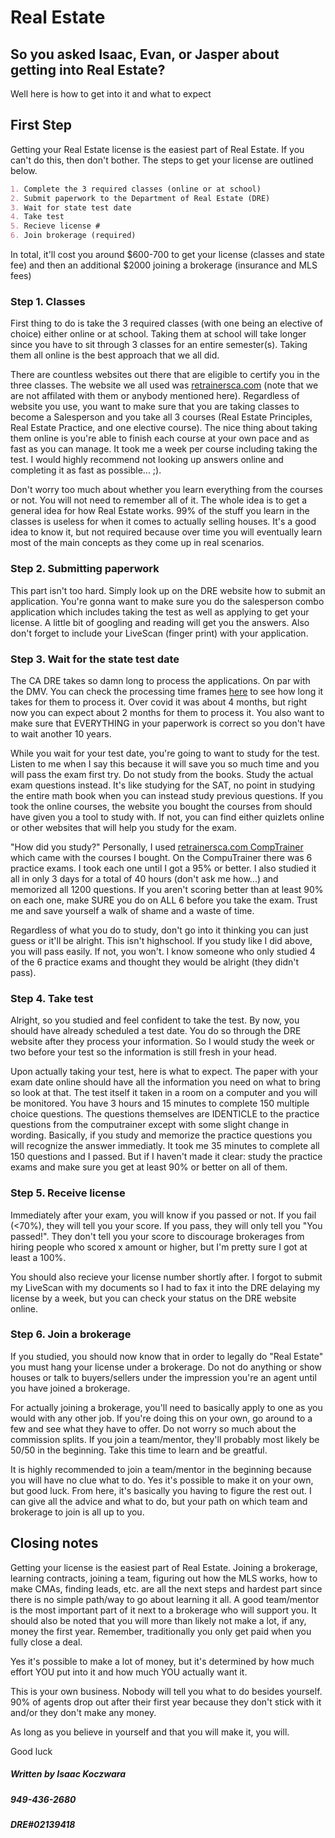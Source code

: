 # Real Estate

## So you asked Isaac, Evan, or Jasper about getting into Real Estate?
Well here is how to get into it and what to expect

## First Step

Getting your Real Estate license is the easiest part of Real Estate. If you can't do this, then don't bother. The steps to get your license are outlined below.

```markdown
1. Complete the 3 required classes (online or at school)
2. Submit paperwork to the Department of Real Estate (DRE)
3. Wait for state test date
4. Take test
5. Recieve license #
6. Join brokerage (required)
```
In total, it'll cost you around $600-700 to get your license (classes and state fee) and then an additional $2000 joining a brokerage (insurance and MLS fees)

### Step 1. Classes
First thing to do is take the 3 required classes (with one being an elective of choice) either online or at school. Taking them at school will take longer since you have to sit through 3 classes for an entire semester(s). Taking them all online is the best approach that we all did. 

There are countless websites out there that are eligible to certify you in the three classes. The website we all used was [retrainersca.com](https://www.retrainersca.com/) (note that we are not affilated with them or anybody mentioned here). Regardless of website you use, you want to make sure that you are taking classes to become a Salesperson and you take all 3 courses (Real Estate Principles, Real Estate Practice, and one elective course). The nice thing about taking them online is you're able to finish each course at your own pace and as fast as you can manage. It took me a week per course including taking the test. I would highly recommend not looking up answers online and completing it as fast as possible... ;). 

Don't worry too much about whether you learn everything from the courses or not. You will not need to remember all of it. The whole idea is to get a general idea for how Real Estate works. 99% of the stuff you learn in the classes is useless for when it comes to actually selling houses. It's a good idea to know it, but not required because over time you will eventually learn most of the main concepts as they come up in real scenarios. 

### Step 2. Submitting paperwork
This part isn't too hard. Simply look up on the DRE website how to submit an application. You're gonna want to make sure you do the salesperson combo application which includes taking the test as well as applying to get your license. A little bit of googling and reading will get you the answers. Also don't forget to include your LiveScan (finger print) with your application. 

### Step 3. Wait for the state test date
The CA DRE takes so damn long to process the applications. On par with the DMV. You can check the processing time frames [here](https://www.dre.ca.gov/Licensees/CurrentTimeframes.html) to see how long it takes for them to process it. Over covid it was about 4 months, but right now you can expect about 2 months for them to process it. You also want to make sure that EVERYTHING in your paperwork is correct so you don't have to wait another 10 years.

While you wait for your test date, you're going to want to study for the test. Listen to me when I say this because it will save you so much time and you will pass the exam first try. Do not study from the books. Study the actual exam questions instead. It's like studying for the SAT, no point in studying the entire math book when you can instead study previous questions. If you took the online courses, the website you bought the courses from should have given you a tool to study with. If not, you can find either quizlets online or other websites that will help you study for the exam.

"How did you study?"
Personally, I used [retrainersca.com CompTrainer](https://www.retrainersca.com/salesperson-state-exam.html) which came with the courses I bought. On the CompuTrainer there was 6 practice exams. I took each one until I got a 95% or better. I also studied it all in only 3 days for a total of 40 hours (don't ask me how...) and memorized all 1200 questions. If you aren't scoring better than at least 90% on each one, make SURE you do on ALL 6 before you take the exam. Trust me and save yourself a walk of shame and a waste of time.

Regardless of what you do to study, don't go into it thinking you can just guess or it'll be alright. This isn't highschool. If you study like I did above, you will pass easily. If not, you won't. I know someone who only studied 4 of the 6 practice exams and thought they would be alright (they didn't pass). 

### Step 4. Take test
Alright, so you studied and feel confident to take the test. By now, you should have already scheduled a test date. You do so through the DRE website after they process your information. So I would study the week or two before your test so the information is still fresh in your head. 

Upon actually taking your test, here is what to expect. The paper with your exam date online should have all the information you need on what to bring so look at that. The test itself it taken in a room on a computer and you will be monitored. You have 3 hours and 15 minutes to complete 150 multiple choice questions. The questions themselves are IDENTICLE to the practice questions from the computrainer except with some slight change in wording. Basically, if you study and memorize the practice questions you will recognize the answer immediatly. It took me 35 minutes to complete all 150 questions and I passed. But if I haven't made it clear: study the practice exams and make sure you get at least 90% or better on all of them. 

### Step 5. Receive license #
Immediately after your exam, you will know if you passed or not. If you fail (<70%), they will tell you your score. If you pass, they will only tell you "You passed!". They don't tell you your score to discourage brokerages from hiring people who scored x amount or higher, but I'm pretty sure I got at least a 100%. 

You should also recieve your license number shortly after. I forgot to submit my LiveScan with my documents so I had to fax it into the DRE delaying my license by a week, but you can check your status on the DRE website online. 

### Step 6. Join a brokerage
If you studied, you should now know that in order to legally do "Real Estate" you must hang your license under a brokerage. Do not do anything or show houses or talk to buyers/sellers under the impression you're an agent until you have joined a brokerage. 

For actually joining a brokerage, you'll need to basically apply to one as you would with any other job. If you're doing this on your own, go around to a few and see what they have to offer. Do not worry so much about the commission splits. If you join a team/mentor, they'll probably most likely be 50/50 in the beginning. Take this time to learn and be greatful. 

It is highly recommended to join a team/mentor in the beginning because you will have no clue what to do. Yes it's possible to make it on your own, but good luck. From here, it's basically you having to figure the rest out. I can give all the advice and what to do, but your path on which team and brokerage to join is all up to you. 

## Closing notes
Getting your license is the easiest part of Real Estate. Joining a brokerage, learning contracts, joining a team, figuring out how the MLS works, how to make CMAs, finding leads, etc. are all the next steps and hardest part since there is no simple path/way to go about learning it all. A good team/mentor is the most important part of it next to a brokerage who will support you. It should also be noted that you will more than likely not make a lot, if any, money the first year. Remember, traditionally you only get paid when you fully close a deal.

Yes it's possible to make a lot of money, but it's determined by how much effort YOU put into it and how much YOU actually want it. 

This is your own business. Nobody will tell you what to do besides yourself. 90% of agents drop out after their first year because they don't stick with it and/or they don't make any money. 

As long as you believe in yourself and that you will make it, you will.

Good luck

##### Written by Isaac Koczwara
##### 949-436-2680
##### DRE#02139418
